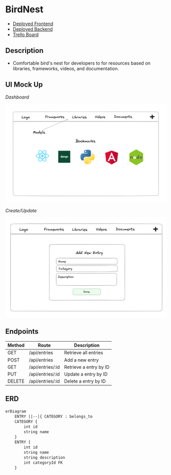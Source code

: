 # BirdNest
- [Deployed Frontend](https://librarylang-frontend.vercel.app/)
- [Deployed Backend](https://librarylang.onrender.com/libraries/) 
- [Trello Board](https://trello.com/b/4JSumEwy/birdnest)

## Description
- Comfortable bird's nest for developers to for resources based on libraries, frameworks, videos, and documentation.

## UI Mock Up
_Dashboard_

![Dashboard](dashboard.png)

_Create/Update_

![Create/Update](create&update.png)

## Endpoints
| Method | Route            | Description               |
|--------|------------------|---------------------------|
| GET    | /api/entries   | Retrieve all entries   |
| POST   | /api/entries      | Add a new entry         | 
| GET    | /api/entries/:id   | Retrieve a entry by ID    | 
| PUT    | /api/entries/:id   | Update a entry by ID      |
| DELETE | /api/entries/:id   | Delete a entry by ID      | 

## ERD 
```mermaid
erDiagram
    ENTRY ||--|{ CATEGORY : belongs_to
    CATEGORY {
        int id
        string name
    }
    ENTRY {
        int id
        string name
        string description
        int categoryId FK
    }

  




